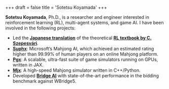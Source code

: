 +++
draft = false
title = 'Sotetsu Koyamada'
+++

**Sotetsu Koyamada**, Ph.D., is a researcher and engineer interested in reinforcement learning (RL), multi-agent systems, and game AI. 
I have been involved in the following projects:
<!--- He obtained his Ph.D. from Kyoto University in Nov. 2024. --->

* Led the [**Japanese translation**](https://www.kyoritsu-pub.co.jp/book/b10003874.html) of the theoretical [**RL textbook by C. Szepesvári**](https://www.kyoritsu-pub.co.jp/book/b10003874.html).
* [**Suphx**](https://www.microsoft.com/en-us/research/project/suphx-mastering-mahjong-with-deep-reinforcement-learning/): Microsoft’s Mahjong AI, which achieved an estimated rating higher than 99.99% of human players on an online Mahjong platform.
* [**Pgx**](https://github.com/sotetsuk/pgx): A scalable, ultra-fast suite of game simulators running on GPUs, written in JAX.
* [**Mjx**](https://github.com/mjx-project/mjx): A high-speed Mahjong simulator written in C++/Python.
* Developed [**Bridge AI**](https://doi.org/10.1109/CoG60054.2024.10645547) with state-of-the-art performance in the bidding benchmark against WBridge5.

<!---
![suphx](https://www.microsoft.com/en-us/research/uploads/prod/2020/11/Suphx-Logo-square.png#small)
--->

<!---

![pgx](https://raw.githubusercontent.com/sotetsuk/pgx/main/docs/assets/logo.svg#small)
--->


